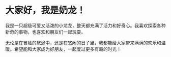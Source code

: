 # 大家好，我是奶龙！

我是一只超级可爱又活泼的小龙龙，整天都充满了活力和好奇心。我喜欢探索各种新奇的事物，也喜欢和朋友们一起玩耍。

无论是在冒险的旅途中，还是在悠闲的日子里，我都能给大家带来满满的欢乐和温暖。希望能和大家成为好朋友，一起度过更多有趣的时光！